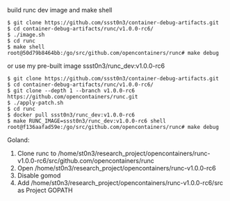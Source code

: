 build runc dev image and make shell

```
$ git clone https://github.com/ssst0n3/container-debug-artifacts.git
$ cd container-debug-artifacts/runc/v1.0.0-rc6/
$ ./image.sh
$ cd runc
$ make shell
root@50d79b8464bb:/go/src/github.com/opencontainers/runc# make debug
```

or use my pre-built image ssst0n3/runc_dev:v1.0.0-rc6

```
$ git clone https://github.com/ssst0n3/container-debug-artifacts.git
$ cd container-debug-artifacts/runc/v1.0.0-rc6/
$ git clone --depth 1 --branch v1.0.0-rc6 https://github.com/opencontainers/runc.git
$ ./apply-patch.sh
$ cd runc
$ docker pull ssst0n3/runc_dev:v1.0.0-rc6
$ make RUNC_IMAGE=ssst0n3/runc_dev:v1.0.0-rc6 shell
root@f136aafad59e:/go/src/github.com/opencontainers/runc# make debug
```

Goland:

1. Clone runc to /home/st0n3/research_project/opencontainers/runc-v1.0.0-rc6/src/github.com/opencontainers/runc
2. Open /home/st0n3/research_project/opencontainers/runc-v1.0.0-rc6
3. Disable gomod
4. Add /home/st0n3/research_project/opencontainers/runc-v1.0.0-rc6/src as Project GOPATH
